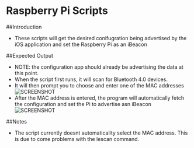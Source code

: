 Raspberry Pi Scripts
========

##Introduction 
- These scripts will get the desired conifugration being advertised by the iOS application and set the Raspberry Pi as an iBeacon

##Expected Output
- NOTE: the configuration app should already be advertising the data at this point. 
- When the script first runs, it will scan for Bluetooth 4.0 devices. 
- It will then prompt you to choose and enter one of the MAC addresses 
![SCREENSHOT]()
- After the MAC address is entered, the program will automatically fetch the configuration and set the Pi to advertise asn iBeacon
![SCREENSHOT]()

##Notes 
- The script currently doesnt automaticallty select the MAC address. This is due to come problems with the lescan command. 
